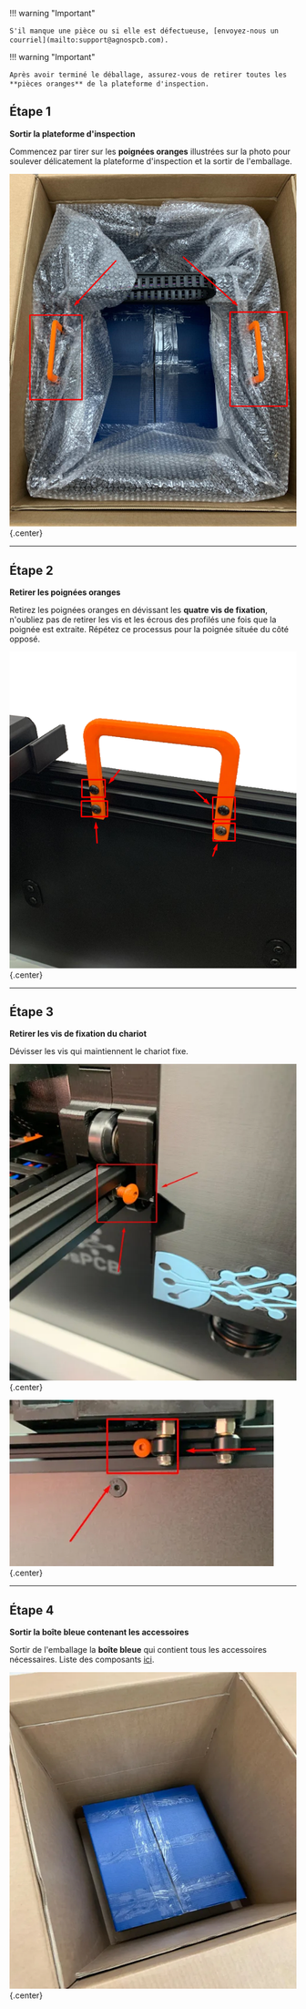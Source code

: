 !!! warning "Important"

    S'il manque une pièce ou si elle est défectueuse, [envoyez-nous un courriel](mailto:support@agnospcb.com).

!!! warning "Important"

    Après avoir terminé le déballage, assurez-vous de retirer toutes les **pièces oranges** de la plateforme d'inspection.

## Étape 1
**Sortir la plateforme d'inspection**

Commencez par tirer sur les **poignées oranges** illustrées sur la photo pour soulever délicatement la plateforme d'inspection et la sortir de l'emballage.

![Boîte](../assets/v7/unpack-1.png){.center}

---

## Étape 2
**Retirer les poignées oranges**

Retirez les poignées oranges en dévissant les **quatre vis de fixation**, n'oubliez pas de retirer les vis et les écrous des profilés une fois que la poignée est extraite. Répétez ce processus pour la poignée située du côté opposé.

![Boîte](../assets/v7/unpack-2.png){.center}

---

## Étape 3
**Retirer les vis de fixation du chariot**

Dévisser les vis qui maintiennent le chariot fixe.

![Boîte](../assets/v7/unpack-3.webp){.center}

![Boîte](../assets/v7/unpack-4.webp){.center}

---

## Étape 4
**Sortir la boîte bleue contenant les accessoires**

Sortir de l'emballage la **boîte bleue** qui contient tous les accessoires nécessaires. Liste des composants [ici](Package_content.md).

![Boîte](../assets/v7/unpack-5.webp){.center}